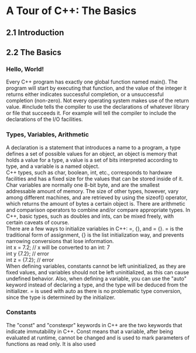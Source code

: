 # A Tour of C++: The Basics
## 2.1 Introduction
## 2.2 The Basics
### Hello, World!
Every C++ program has exactly one global function named main(). The program will start by executing that function, and the
value of the integer it returns either indicates successful completion, or a unsuccessful completion (non-zero). Not every 
operating system makes use of the return value. #include tells the compiler to use the declarations of whatever library
or file that succeeds it. For example <iostream> will tell the compiler to include the declarations of the I/O facilities.
### Types, Variables, Arithmetic
A declaration is a statement that introduces a name to a program, a type defines a set of possible values for an object, 
an object is memory that holds a value for a type, a value is a set of bits interpreted according to type, and a variable is
a named object.  
C++ types, such as char, boolean, int, etc., corresponds to hardware facilities and has a fixed size for the values that can 
be stored inside of it. Char variables are normally one 8-bit byte, and are the smallest addressable amount of memory. The size
of other types, however, vary among different machines, and are retrieved by using the sizeof() operator, which returns the amount
of bytes a certain object is. There are arithmetic and comparison operators to combine and/or compare appropriate types. In C++, 
basic types, such as doubles and ints, can be mixed freely, with certain caveats of course.  
There are a few ways to initialize variables in C++: =, {}, and = {}. = is the traditional form of assignment, {} is the list initialization 
way, and prevents narrowing conversions that lose information.  
int x = 7.2; // x will be converted to an int: 7  
int y {7.2}; // error  
int z = {7.2}; // error  
When defining variables, constants cannot be left uninitialized, as they are fixed values, and variables should not be left uninitialized, as this
can cause undefined behavior. Also, when defining a variable, you can use the "auto" keyword instead of declaring a type, and
the type will be deduced from the initializer. = is used with auto as there is no problematic type conversion, since the type
is determined by the initializer.
### Constants
The "const" and "constexpr" keywords in C++ are the two keywords that indicate immutability in C++. Const means that a variable, after being
evaluated at runtime, cannot be changed and is used to mark parameters of functions as read only. It is also used 